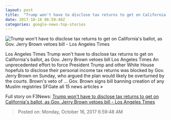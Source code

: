 ```yaml
---
layout: post
title:  "Trump won't have to disclose tax returns to get on California's ballot, as Gov. Jerry Brown vetoes bill - Los Angeles Times"
date: 2017-10-16 06:59:48Z
categories: google-news-top-stories
---
```


![Trump won't have to disclose tax returns to get on California's ballot, as Gov. Jerry Brown vetoes bill - Los Angeles Times](http://www.trbimg.com/img-59e499c4/turbine/la-pol-ca-essential-politics-updates-trump-tax-returns-veto-jerry-brown-1508092026)

Los Angeles Times Trump won't have to disclose tax returns to get on California's ballot, as Gov. Jerry Brown vetoes bill Los Angeles Times An unprecedented effort to force President Trump and other White House hopefuls to disclose their personal income tax returns was blocked by Gov. Jerry Brown on Sunday, who argued the plan would likely be overturned by the courts. Brown's veto of ... Gov. Brown signs bill banning creation of any Muslim registries SFGate all 15 news articles »


Full story on F3News: [Trump won't have to disclose tax returns to get on California's ballot, as Gov. Jerry Brown vetoes bill - Los Angeles Times](http://www.f3nws.com/n/UcGXgC)

> Posted on: Monday, October 16, 2017 6:59:48 AM
